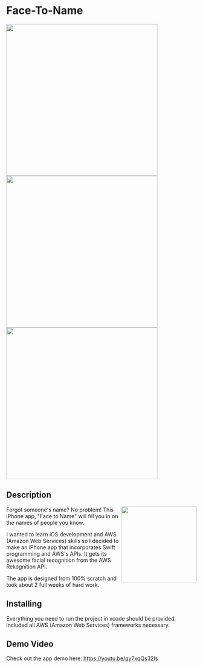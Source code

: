 # Face-To-Name
<img src="https://github.com/jtbales/Face-To-Name/blob/master/Images/6-1.png" alt="" align="left" height="400" />
<img src="https://github.com/jtbales/Face-To-Name/blob/master/Images/6-2.png" alt="" align="left" height="400" />
<img src="https://github.com/jtbales/Face-To-Name/blob/master/Images/6-3.png" alt="" align="" height="400" />


## Description
<img src="https://github.com/jtbales/Face-To-Name/blob/master/Images/NameTagIcon.png" alt="" align="right" height="200" />

Forgot someone's name? No problem! This iPhone app, "Face to Name" will fill you in on the names of people you know. 

I wanted to learn iOS development and AWS (Amazon Web Services) skills so I decided to make an iPhone app that incorporates Swift programming and AWS's APIs. It gets its awesome facial recognition from the AWS Rekognition API.

The app is designed from 100% scratch and took about 2 full weeks of hard work. 

## Installing
Everything you need to run the project in xcode should be provided, included all AWS (Amazon Web Services) frameworks necessary.

## Demo Video
Check out the app demo here: https://youtu.be/qy7xqQs32Is
